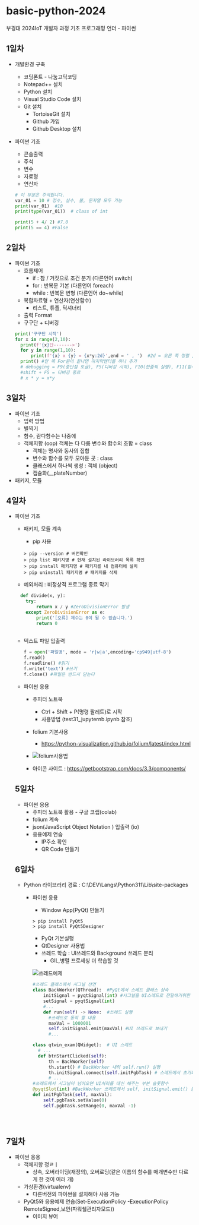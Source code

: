 # basic-python-2024
부경대 2024IoT 개발자 과정 기초 프로그래밍 언더 - 파이썬


## 1일차
- 개발환경 구축
  - 코딩폰트 - 나눔고딕코딩
  - Notepad++ 설치
  - Python 설치
  - Visual Studio Code 설치
  - Git 설치
    - TortoiseGit 설치
    - Github 가입
    - Github Desktop 설치
    
- 파이썬 기초
  - 콘솔출력
  - 주석
  - 변수
  - 자료형
  - 연산자 

  ```python
  # 이 부분은 주석입니다.
  var_01 = 10 # 정수, 실수, 불, 문자열 모두 가능
  print(var_01)  #10
  print(type(var_01))  # class of int

  print(5 + 4/ 2) #7.0
  print(5 == 4) #False
  ```
  
## 2일차
- 파이썬 기초
  - 흐름제어
    - if : 참 / 거짓으로 조건 분기 (다른언어 switch)
    - for : 반복문 기본 (다른언어 foreach)
    - while : 반복문 변형 (다른언어 do~while)
  - 복합자료형 + 연산자(연산함수)
    - 리스트, 튜플, 딕셔너리
  - 출력 Format
  - 구구단 + 디버깅
  ```python
  print('구구단 시작')
  for x in range(2,10):
    print(f'{x}단------->')
    for y in range(1,10):
        print(f'{x} x {y} = {x*y:2d}',end = ' , ')  #2d = 오른 쪽 정렬 , end = 엔터대신 공백으로 변경
    print() #안 쪽 For문이 끝나면 마지막엔터를 하나 추가
    # debugging = F9(중단점 토글), F5(디버깅 시작), F10(한줄씩 실행), F11(함수안으로 진입)
    #shift + F5 = 디버깅 종료
    # x * y = x*y

  ```

## 3일차
- 파이썬 기초
  - 입력 방법
  - 별찍기
  - 함수, 람다함수는 나중에
  - 객체지향 (oop) 객체는 다 다름 변수와 함수의 조합 = class
    - 객체는 명사와 동사의 집합
    - 변수와 함수를 모두 모아둔 곳 : class
    - 클래스에서 하나씩 생성 : 객체 (object)
    - 캡슐화(__plateNumber)
- 패키지, 모듈

## 4일차
- 파이썬 기초
  - 패키지, 모듈 계속
    - pip 사용

    ```Shell
    > pip --version # 버전확인
    > pip list 패키지명 # 현재 설치된 라이브러리 목록 확인
    > pip install 패키지명 # 패키지를 내 컴퓨터에 설치
    > pip uninstall 패키지명 # 패키지를 삭제
    
    ```

    
  - 예외처리 : 비정상적 프로그램 종료 막기
  ```python
    def divide(x, y):
      try:
          return x / y #ZeroDivisionError 발생
      except ZeroDivisionError as e:
          print('[오류] 제수는 0이 될 수 없습니다.')
          return 0 
      
    ```
  - 텍스트 파일 입출력

    ```python
    f = open('파일명', mode = 'r|w|a',encoding='cp949|utf-8')
    f.read()
    f.readline() #읽기
    f.write('text') #쓰기
    f.close() #파일은 반드시 닫는다
    
    ```
  - 파이썬 응용
    - 주피터 노트북
      - Ctrl + Shift + P(명령 팔레트)로 시작
      - 사용방법 (test31_jupyternb.ipynb 참조)
    - folium 기본사용
      - https://python-visualization.github.io/folium/latest/index.html
    - ![folium사용법](https://raw.githubusercontent.com/KimJaeRin/basic-python-2024/main/images/python_001.png)

    - 아이콘 사이트 : https://getbootstrap.com/docs/3.3/components/
     




  
  ## 5일차

  - 파이썬 응용
    - 주피터 노트북 활용 - 구글 코랩(colab)
    - folium 계속
    - json(JavaScript Object Notation ) 입출력 (io)
    - 응용예제 연습
      - IP주소 확인
      - QR Code 만들기

  ## 6일차
  - Python 라이브러리 경로 : C:\DEV\Langs\Python311\Lib\site-packages
    - 파이썬 응용
        - Window App(PyQt) 만들기

        
      ```shell
      > pip install PyQt5
      > pip install PyQt5Designer
      ```

      - PyQt 기본실행
      - QtDesigner 사용법
      - 쓰레드 학습 : UI쓰레드와 Background 쓰레드 분리
          - GIL,병렬 프로세싱 더 학습할 것
      
      
      ![쓰레드예제](https://raw.githubusercontent.com/KimJaeRin/basic-python-2024/main/images/python_003.gif)

      ```python
      #쓰레드 클래스에서 시그널 선언
      class BackWorker(QThread):  #PyQt에서 스레드 클래스 상속 
          initSignal = pyqtSignal(int) #시그널을 UI스레드로 전달하기위한 변수객체
          setSignal = pyqtSignal(int) 
          #...
          def run(self) -> None:  #쓰레드 실행
            #쓰레드로 동작 할 내용
            maxVal = 1000001
            self.initSignal.emit(maxVal) #UI 쓰레드로 보내기
            #...

      class qtwin_exam(QWidget):  # UI 스레드
        # ...
        def btnStartClicked(self):
            th = BackWorker(self)
            th.start() # BackWorker 내의 self.run() 실행
            th.initSignal.connect(self.initPgbTask) # 스레드에서 초기화 시그널이 오면 initPgbTask 슬롯함수가 대신 처리
            # ...    
      #쓰레드에서 시그널이 넘어오면 UI처리를 대신 해주는 부분 슬롯함수
      @pyqtSlot(int) #BackWorker 쓰레드에서 self, initSignal.emit() 동작해서 실행
      def initPgbTask(self, maxVal):
          self.pgbTask.setValue(0)
          self.pgbTask.setRange(0, maxVal -1)      
    ```
        
  

## 7일차
  - 파이썬 응용
    - 객체지향 정ㄹㅣ
      - 상속, 오버라이딩(재정의), 
        오버로딩(같은 이름의 함수를 매개변수만 다르게 한 것이 여러 개)
    - 가상환경(virtualenv)
      - 다른버전의 파이썬을 설치해야 사용 가능
    - PyQt5와 응용예제 연습(Set-ExecutionPolicy -ExecutionPolicy RemoteSigned,보안(파워쉘관리자모드))
      - 이미지 뷰어

